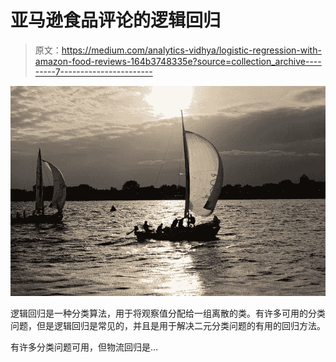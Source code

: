 # 亚马逊食品评论的逻辑回归

> 原文：<https://medium.com/analytics-vidhya/logistic-regression-with-amazon-food-reviews-164b3748335e?source=collection_archive---------7----------------------->

![](img/5c3f3561917726188d4d0d0f05521443.png)

逻辑回归是一种分类算法，用于将观察值分配给一组离散的类。有许多可用的分类问题，但是逻辑回归是常见的，并且是用于解决二元分类问题的有用的回归方法。

有许多分类问题可用，但物流回归是…